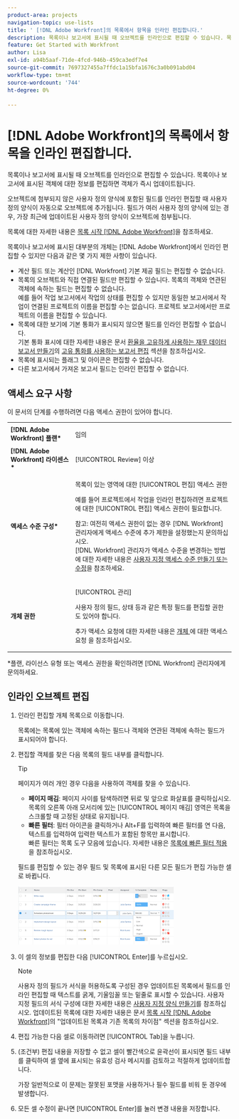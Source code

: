 ```yaml
---
product-area: projects
navigation-topic: use-lists
title: ' [!DNL Adobe Workfront]의 목록에서 항목을 인라인 편집합니다.'
description: 목록이나 보고서에 표시될 때 오브젝트를 인라인으로 편집할 수 있습니다. 목록이나 보고서에 표시된 객체에 대한 정보를 편집하면 객체가 즉시 업데이트됩니다.
feature: Get Started with Workfront
author: Lisa
exl-id: a94b5aaf-71de-4fcd-946b-459ca3edf7e4
source-git-commit: 7697327455a7ffdc1a15bfa1676c3a0b091abd04
workflow-type: tm+mt
source-wordcount: '744'
ht-degree: 0%

---
```


# [!DNL Adobe Workfront]의 목록에서 항목을 인라인 편집합니다.

목록이나 보고서에 표시될 때 오브젝트를 인라인으로 편집할 수 있습니다. 목록이나 보고서에 표시된 객체에 대한 정보를 편집하면 객체가 즉시 업데이트됩니다.

오브젝트에 첨부되지 않은 사용자 정의 양식에 포함된 필드를 인라인 편집할 때 사용자 정의 양식이 자동으로 오브젝트에 추가됩니다. 필드가 여러 사용자 정의 양식에 있는 경우, 가장 최근에 업데이트된 사용자 정의 양식이 오브젝트에 첨부됩니다.

목록에 대한 자세한 내용은 [목록 시작 [!DNL Adobe Workfront]](../../../workfront-basics/navigate-workfront/use-lists/view-items-in-a-list.md)을 참조하세요.

목록이나 보고서에 표시된 대부분의 개체는 [!DNL Adobe Workfront]에서 인라인 편집할 수 있지만 다음과 같은 몇 가지 제한 사항이 있습니다.

* 계산 필드 또는 계산인 [!DNL Workfront] 기본 제공 필드는 편집할 수 없습니다.
* 목록의 오브젝트와 직접 연결된 필드만 편집할 수 있습니다. 목록의 객체와 연관된 객체에 속하는 필드는 편집할 수 없습니다.\
   예를 들어 작업 보고서에서 작업의 상태를 편집할 수 있지만 동일한 보고서에서 작업이 연결된 프로젝트의 이름을 편집할 수는 없습니다. 프로젝트 보고서에서만 프로젝트의 이름을 편집할 수 있습니다.
* 목록에 대한 보기에 기본 통화가 표시되지 않으면 필드를 인라인 편집할 수 없습니다.\
   기본 통화 표시에 대한 자세한 내용은 문서 [환율을 고유하게 사용하는 재무 데이터 보고서 만들기](../../../reports-and-dashboards/reports/creating-and-managing-reports/create-financial-data-reports-unique-exchange-rates.md)의 [고유 통화를 사용하는 보고서 편집](../../../reports-and-dashboards/reports/creating-and-managing-reports/create-financial-data-reports-unique-exchange-rates.md#editing-reports-with-unique-currencies) 섹션을 참조하십시오.
* 목록에 표시되는 플래그 및 아이콘은 편집할 수 없습니다.
* 다른 보고서에서 가져온 보고서 필드는 인라인 편집할 수 없습니다.

## 액세스 요구 사항

이 문서의 단계를 수행하려면 다음 액세스 권한이 있어야 합니다.

<table style="table-layout:auto"> 
 <col> 
 <col> 
 <tbody> 
  <tr> 
   <td role="rowheader"><strong>[!DNL Adobe Workfront] 플랜*</strong></td> 
   <td> <p>임의</p> </td> 
  </tr> 
  <tr> 
   <td role="rowheader"><strong>[!DNL Adobe Workfront] 라이센스*</strong></td> 
   <td> <p>[!UICONTROL Review] 이상</p> </td> 
  </tr> 
  <tr> 
   <td role="rowheader"><strong>액세스 수준 구성*</strong></td> 
   <td> <p>목록이 있는 영역에 대한 [!UICONTROL 편집] 액세스 권한</p> <p>예를 들어 프로젝트에서 작업을 인라인 편집하려면 프로젝트에 대한 [!UICONTROL 편집] 액세스 권한이 필요합니다.</p> <p>참고: 여전히 액세스 권한이 없는 경우 [!DNL Workfront] 관리자에게 액세스 수준에 추가 제한을 설정했는지 문의하십시오.<br>[!DNL Workfront] 관리자가 액세스 수준을 변경하는 방법에 대한 자세한 내용은 <a href="../../../administration-and-setup/add-users/configure-and-grant-access/create-modify-access-levels.md" class="MCXref xref">사용자 지정 액세스 수준 만들기 또는 수정</a>을 참조하세요.</p> </td> 
  </tr> 
  <tr> 
   <td role="rowheader"><strong>개체 권한</strong></td> 
   <td> <p>[!UICONTROL 관리]</p> <p>사용자 정의 필드, 상태 등과 같은 특정 필드를 편집할 권한도 있어야 합니다.</p> <p>추가 액세스 요청에 대한 자세한 내용은 <a href="../../../workfront-basics/grant-and-request-access-to-objects/request-access.md" class="MCXref xref">개체 </a>에 대한 액세스 요청 을 참조하십시오.</p> </td> 
  </tr> 
 </tbody> 
</table>

&#42;플랜, 라이선스 유형 또는 액세스 권한을 확인하려면 [!DNL Workfront] 관리자에게 문의하세요.

## 인라인 오브젝트 편집

1. 인라인 편집할 개체 목록으로 이동합니다.

   목록에는 목록에 있는 객체에 속하는 필드나 객체와 연관된 객체에 속하는 필드가 표시되어야 합니다.

1. 편집할 객체를 찾은 다음 목록의 필드 내부를 클릭합니다.

   >[!TIP]
   >
   >페이지가 여러 개인 경우 다음을 사용하여 객체를 찾을 수 있습니다.
   >
   >   
   >   
   >   * **페이지 매김**: 페이지 사이를 탐색하려면 뒤로 및 앞으로 화살표를 클릭하십시오.\
   >     목록의 오른쪽 아래 모서리에 있는 [!UICONTROL 페이지 매김] 영역은 목록을 스크롤할 때 고정된 상태로 유지됩니다.
   >   * **빠른 필터**: 필터 아이콘을 클릭하거나 Alt+F를 입력하여 빠른 필터를 연 다음, 텍스트를 입력하여 입력한 텍스트가 포함된 항목만 표시합니다.\
   >     빠른 필터는 목록 도구 모음에 있습니다. 자세한 내용은 [목록에 빠른 필터 적용](../../../workfront-basics/navigate-workfront/use-lists/apply-quick-filter-list.md)을 참조하십시오.


   필드를 편집할 수 있는 경우 필드 및 목록에 표시된 다른 모든 필드가 편집 가능한 셀로 바뀝니다.

   ![](assets/nwe-editable-cells-350x131.png)

1. 이 셀의 정보를 편집한 다음 [!UICONTROL Enter]를 누르십시오.

   >[!NOTE]
   >
   >사용자 정의 필드가 서식을 허용하도록 구성된 경우 업데이트된 목록에서 필드를 인라인 편집할 때 텍스트를 굵게, 기울임꼴 또는 밑줄로 표시할 수 있습니다.
   >사용자 지정 필드의 서식 구성에 대한 자세한 내용은 [사용자 지정 양식 만들기](/help/quicksilver/administration-and-setup/customize-workfront/create-manage-custom-forms/form-designer/design-a-form/design-a-form.md)를 참조하십시오.
   >업데이트된 목록에 대한 자세한 내용은 문서 [목록 시작 [!DNL Adobe Workfront]](../../../workfront-basics/navigate-workfront/use-lists/view-items-in-a-list.md)의 &quot;업데이트된 목록과 기존 목록의 차이점&quot; 섹션을 참조하십시오.

1. 편집 가능한 다음 셀로 이동하려면 [!UICONTROL Tab]을 누릅니다.
1. (조건부) 편집 내용을 저장할 수 없고 셀이 빨간색으로 윤곽선이 표시되면 필드 내부를 클릭하여 셀 옆에 표시되는 유효성 검사 메시지를 검토하고 적절하게 업데이트합니다.

   가장 일반적으로 이 문제는 잘못된 포맷을 사용하거나 필수 필드를 비워 둔 경우에 발생합니다.

1. 모든 셀 수정이 끝나면 [!UICONTROL Enter]를 눌러 변경 내용을 저장합니다.

